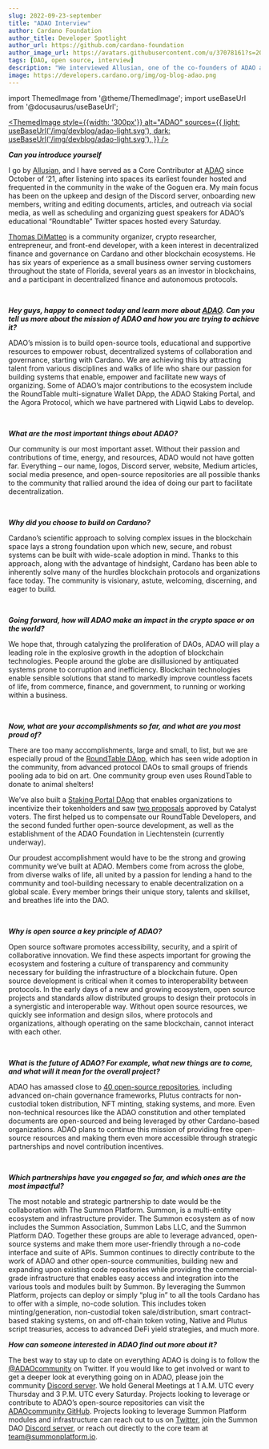 ```yaml
---
slug: 2022-09-23-september
title: "ADAO Interview"
author: Cardano Foundation
author_title: Developer Spotlight
author_url: https://github.com/cardano-foundation
author_image_url: https://avatars.githubusercontent.com/u/37078161?s=200&v=4
tags: [DAO, open source, interview]
description: "We interviewed Allusian, one of the co-founders of ADAO about various projects the ADAO community is building and how they contribute to the Cardano ecosystem."
image: https://developers.cardano.org/img/og-blog-adao.png
---
```


import ThemedImage from '@theme/ThemedImage';
import useBaseUrl from '@docusaurus/useBaseUrl';

 [<ThemedImage
style={{width: '300px'}}
alt="ADAO"
sources={{
    light: useBaseUrl('/img/devblog/adao-light.svg'),
    dark: useBaseUrl('/img/devblog/adao-light.svg'),
  }}
/>](https://www.theadao.io/)

**_Can you introduce yourself_**

I go by [Allusian](https://twitter.com/allusian1), and I have served as a Core Contributor at [ADAO](https://www.theadao.io/) since October of ‘21, after listening into spaces its earliest founder hosted and frequented in the community in the wake of the Goguen era. My main focus has been on the upkeep and design of the Discord server, onboarding new members, writing and editing documents, articles, and outreach via social media, as well as scheduling and organizing guest speakers for ADAO’s educational “Roundtable” Twitter spaces hosted every Saturday.

[Thomas DiMatteo](https://twitter.com/Welikethetrees) is a community organizer, crypto researcher, entrepreneur, and front-end developer, with a  keen interest in decentralized finance and governance on Cardano and other blockchain ecosystems. He has six years of experience as a small business owner serving customers throughout the state of Florida, several years as an investor in blockchains, and a participant in decentralized finance and autonomous protocols.


<br />

**_Hey guys, happy to connect today and learn more about [ADAO](https://www.theadao.io/). Can you tell us more about the mission of ADAO and how you are trying to achieve it?_**

ADAO’s mission is to build open-source tools, educational and supportive resources to empower robust, decentralized systems of collaboration and governance, starting with Cardano. We are achieving this by attracting talent from various disciplines and walks of life who share our passion for building systems that enable, empower and facilitate new ways of organizing. Some of ADAO’s major contributions to the ecosystem include the RoundTable multi-signature Wallet DApp, the ADAO Staking Portal, and the Agora Protocol, which we have partnered with Liqwid Labs to develop.

<!-- truncate -->
<br />

**_What are the most important things about ADAO?_**

Our community is our most important asset. Without their passion and contributions of time, energy, and resources, ADAO would not have gotten far. Everything – our name, logos, Discord server, website, Medium articles, social media presence, and open-source repositories are all possible thanks to the community that rallied around the idea of doing our part to facilitate decentralization.


<br />

**_Why did you choose to build on Cardano?_**

Cardano’s scientific approach to solving complex issues in the blockchain space lays a strong foundation upon which new, secure, and robust systems can be built with wide-scale adoption in mind. Thanks to this approach, along with the advantage of hindsight, Cardano has been able to inherently solve many of the hurdles blockchain protocols and organizations face today.  The community is visionary, astute, welcoming, discerning, and eager to build.


<br />

**_Going forward, how will ADAO make an impact in the crypto space or on the world?_**

We hope that, through catalyzing the proliferation of DAOs, ADAO will play a leading role in the explosive growth in the adoption of blockchain technologies. People around the globe are disillusioned by antiquated systems prone to corruption and inefficiency. Blockchain technologies enable sensible solutions that stand to markedly improve countless facets of life, from commerce, finance, and government, to running or working within a business.


<br />

**_Now, what are your accomplishments so far, and what are you most proud of?_**

There are too many accomplishments, large and small, to list, but we are especially proud of the [RoundTable DApp](https://roundtable.theadao.io/), which has seen wide adoption in the community, from advanced protocol DAOs to small groups of friends pooling ada to bid on art. One community group even uses RoundTable to donate to animal shelters!

We’ve also built a [Staking Portal DApp](https://staking.adaodapp.xyz/) that enables organizations to incentivize their tokenholders and saw [two proposals](https://www.lidonation.com/en/project-catalyst/group/adao) approved by Catalyst voters. The first helped us to compensate our RoundTable Developers, and the second funded further open-source development, as well as the establishment of the ADAO Foundation in Liechtenstein (currently underway).

Our proudest accomplishment would have to be the strong and growing community we’ve built at ADAO. Members come from across the globe, from diverse walks of life, all united by a passion for lending a hand to the community and tool-building necessary to enable decentralization on a global scale. Every member brings their unique story, talents and skillset, and breathes life into the DAO.


<br />

**_Why is open source a key principle of ADAO?_**

Open source software promotes accessibility, security, and a spirit of collaborative innovation. We find these aspects important for growing the ecosystem and fostering a culture of transparency and community necessary for building the infrastructure of a blockchain future. Open source development is critical when it comes to interoperability between protocols. In the early days of a new and growing ecosystem, open source projects and standards allow distributed groups to design their protocols in a synergistic and interoperable way. Without open source resources, we quickly see information and design silos, where protocols and organizations, although operating on the same blockchain, cannot interact with each other. 


<br />

**_What is the future of ADAO? For example, what new things are to come, and what will it mean for the overall project?_**

ADAO has amassed close to [40 open-source repositories](https://github.com/orgs/ADAOcommunity/repositories), including advanced on-chain governance frameworks, Plutus contracts for non-custodial token distribution, NFT minting, staking systems, and more. Even non-technical resources like the ADAO constitution and other templated documents are open-sourced and being leveraged by other Cardano-based organizations. ADAO plans to continue this mission of providing free open-source resources and making them even more accessible through strategic partnerships and novel contribution incentives.


<br />

**_Which partnerships have you engaged so far, and which ones are the most impactful?_**

The most notable and strategic partnership to date would be the collaboration with The Summon Platform. Summon, is a multi-entity ecosystem and infrastructure provider. The Summon ecosystem as of now includes the Summon Association, Summon Labs LLC, and the Summon Platform DAO. Together these groups are able to leverage advanced, open-source systems and make them more user-friendly through a no-code interface and suite of APIs. Summon continues to directly contribute to the work of ADAO and other open-source communities, building new and expanding upon existing code repositories while providing the commercial-grade infrastructure that enables easy access and integration into the various tools and modules built by Summon. By leveraging the Summon Platform, projects can deploy or simply “plug in” to all the tools Cardano has to offer with a simple, no-code solution. This includes token minting/generation, non-custodial token sale/distribution, smart contract-based staking systems, on and off-chain token voting, Native and Plutus script treasuries, access to advanced DeFi yield strategies, and much more.  

**_How can someone interested in ADAO find out more about it?_**

The best way to stay up to date on everything ADAO is doing is to follow the [@ADAOcommunity](https://twitter.com/ADAOcommunity) on Twitter. If you would like to get involved or want to get a deeper look at everything going on in ADAO, please join the community [Discord server](https://discord.gg/pYwXkygtBa). We hold General Meetings at 1 A.M. UTC every Thursday and 3 P.M. UTC every Saturday. Projects looking to leverage or contribute to ADAO’s open-source repositories can visit the [ADAOcommunity GitHub](https://github.com/ADAOcommunity). Projects looking to leverage Summon Platform modules and infrastructure can reach out to us on [Twitter](https://twitter.com/SummonPlatform?s=20&t=1tOSgYAY28_3pKdBCn7S_A), join the Summon DAO [Discord server](https://discord.gg/EkHDSvjggb), or reach out directly to the core team at team@summonplatform.io.
